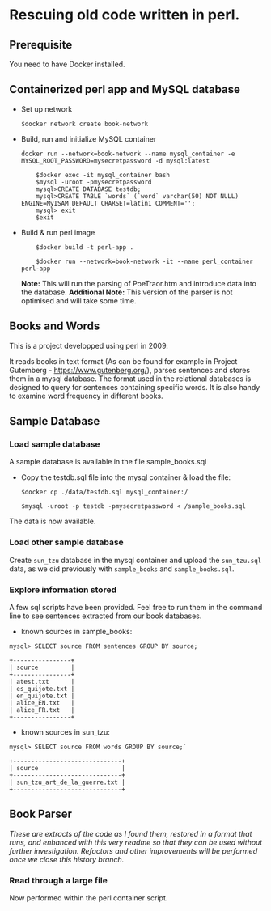 # Rescuing old code written in perl.

## Prerequisite

You need to have Docker installed.

## Containerized perl app and MySQL database

- Set up network
	
	`$docker network create book-network`

- Build, run and initialize MySQL container

	`docker run --network=book-network --name mysql_container -e MYSQL_ROOT_PASSWORD=mysecretpassword -d mysql:latest`


	```
		$docker exec -it mysql_container bash
		$mysql -uroot -pmysecretpassword
		mysql>CREATE DATABASE testdb;
		mysql>CREATE TABLE `words` (`word` varchar(50) NOT NULL) ENGINE=MyISAM DEFAULT CHARSET=latin1 COMMENT='';
		mysql> exit
		$exit
	```

- Build & run perl image

	```
		$docker build -t perl-app .

		$docker run --network=book-network -it --name perl_container perl-app
	```

	**Note:** This will run the parsing of PoeTraor.htm and introduce data into the database.
	**Additional Note:** This version of the parser is not optimised and will take some time.

## Books and Words

This is a project developped using perl in 2009.

It reads books in text format (As can be found for example in Project Gutemberg - https://www.gutenberg.org/), parses sentences and stores them in a mysql database. The format used in the relational databases is designed to query for sentences containing specific words. It is also handy to examine word frequency in different books.

## Sample Database

### Load sample database

A sample database is available in the file sample_books.sql
	
- Copy the testdb.sql file into the mysql container & load the file:

	`$docker cp ./data/testdb.sql mysql_container:/`

	`$mysql -uroot -p testdb -pmysecretpassword < /sample_books.sql`
	

The data is now available.


### Load other sample database

Create `sun_tzu` database in the mysql container and upload the `sun_tzu.sql` data, as we did previously with `sample_books` and `sample_books.sql`.

### Explore information stored

A few sql scripts have been provided. Feel free to run them in the command line to see sentences extracted from our book databases.

- known sources in sample_books: 

```
mysql> SELECT source FROM sentences GROUP BY source;

+----------------+
| source         |
+----------------+
| atest.txt      |
| es_quijote.txt |
| en_quijote.txt |
| alice_EN.txt   |
| alice_FR.txt   |
+----------------+
```

- known sources in sun_tzu: 


```
mysql> SELECT source FROM words GROUP BY source;`

+------------------------------+
| source                       |
+------------------------------+
| sun_tzu_art_de_la_guerre.txt |
+------------------------------+
```

## Book Parser

*These are extracts of the code as I found them, restored in a format that runs, and enhanced with this very readme so that they can be used without further investigation. Refactors and other improvements will be performed once we close this history branch.*

### Read through a large file

Now performed within the perl container script.